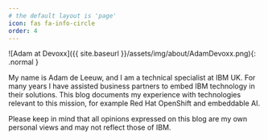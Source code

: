```yaml
---
# the default layout is 'page'
icon: fas fa-info-circle
order: 4
---
```

![Adam at Devoxx]({{ site.baseurl }}/assets/img/about/AdamDevoxx.png){: .normal }

My name is Adam de Leeuw, and I am a technical specialist at IBM UK.  For many years I have assisted business partners to embed IBM technology in their solutions.  This blog documents my experience with technologies relevant to this mission, for example Red Hat OpenShift and embeddable AI.

Please keep in mind that all opinions expressed on this blog are my own personal views and may not reflect those of IBM.